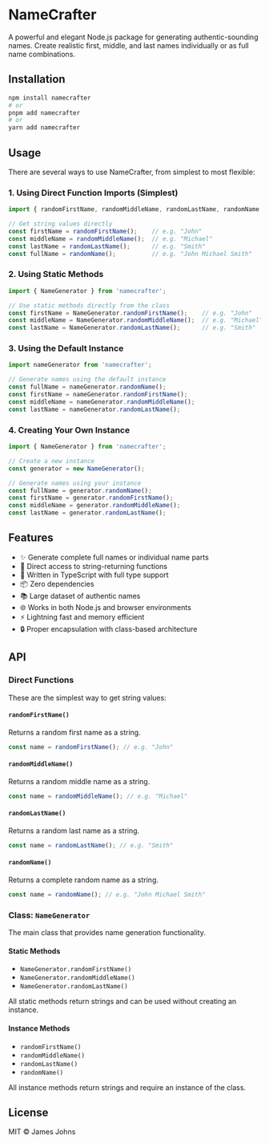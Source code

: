 # NameCrafter

A powerful and elegant Node.js package for generating authentic-sounding names. Create realistic first, middle, and last names individually or as full name combinations.

## Installation

```bash
npm install namecrafter
# or
pnpm add namecrafter
# or
yarn add namecrafter
```

## Usage

There are several ways to use NameCrafter, from simplest to most flexible:

### 1. Using Direct Function Imports (Simplest)

```typescript
import { randomFirstName, randomMiddleName, randomLastName, randomName } from 'namecrafter';

// Get string values directly
const firstName = randomFirstName();    // e.g. "John"
const middleName = randomMiddleName();  // e.g. "Michael"
const lastName = randomLastName();      // e.g. "Smith"
const fullName = randomName();          // e.g. "John Michael Smith"
```

### 2. Using Static Methods

```typescript
import { NameGenerator } from 'namecrafter';

// Use static methods directly from the class
const firstName = NameGenerator.randomFirstName();    // e.g. "John"
const middleName = NameGenerator.randomMiddleName();  // e.g. "Michael"
const lastName = NameGenerator.randomLastName();      // e.g. "Smith"
```

### 3. Using the Default Instance

```typescript
import nameGenerator from 'namecrafter';

// Generate names using the default instance
const fullName = nameGenerator.randomName();
const firstName = nameGenerator.randomFirstName();
const middleName = nameGenerator.randomMiddleName();
const lastName = nameGenerator.randomLastName();
```

### 4. Creating Your Own Instance

```typescript
import { NameGenerator } from 'namecrafter';

// Create a new instance
const generator = new NameGenerator();

// Generate names using your instance
const fullName = generator.randomName();
const firstName = generator.randomFirstName();
const middleName = generator.randomMiddleName();
const lastName = generator.randomLastName();
```

## Features

- ✨ Generate complete full names or individual name parts
- 🎯 Direct access to string-returning functions
- 🚀 Written in TypeScript with full type support
- 📦 Zero dependencies
- 📚 Large dataset of authentic names
- 🌐 Works in both Node.js and browser environments
- ⚡ Lightning fast and memory efficient
- 🔒 Proper encapsulation with class-based architecture

## API

### Direct Functions

These are the simplest way to get string values:

#### `randomFirstName()`
Returns a random first name as a string.
```typescript
const name = randomFirstName(); // e.g. "John"
```

#### `randomMiddleName()`
Returns a random middle name as a string.
```typescript
const name = randomMiddleName(); // e.g. "Michael"
```

#### `randomLastName()`
Returns a random last name as a string.
```typescript
const name = randomLastName(); // e.g. "Smith"
```

#### `randomName()`
Returns a complete random name as a string.
```typescript
const name = randomName(); // e.g. "John Michael Smith"
```

### Class: `NameGenerator`

The main class that provides name generation functionality.

#### Static Methods

- `NameGenerator.randomFirstName()`
- `NameGenerator.randomMiddleName()`
- `NameGenerator.randomLastName()`

All static methods return strings and can be used without creating an instance.

#### Instance Methods

- `randomFirstName()`
- `randomMiddleName()`
- `randomLastName()`
- `randomName()`

All instance methods return strings and require an instance of the class.

## License

MIT © James Johns
